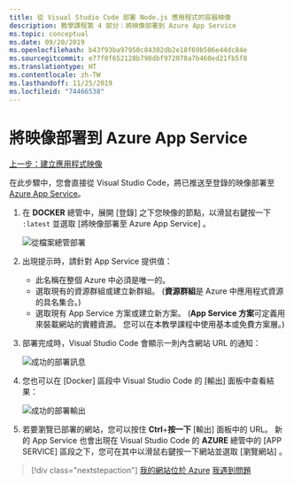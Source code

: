 ```yaml
---
title: 從 Visual Studio Code 部署 Node.js 應用程式的容器映像
description: 教學課程第 4 部分：將映像部署到 Azure App Service
ms.topic: conceptual
ms.date: 09/20/2019
ms.openlocfilehash: b43f93ba97950c84302db2e18f69b506e44dc84e
ms.sourcegitcommit: e77f8f652128b798dbf972078a7b460ed21fb5f8
ms.translationtype: HT
ms.contentlocale: zh-TW
ms.lasthandoff: 11/25/2019
ms.locfileid: "74466538"
---
```

# <a name="deploy-the-image-to-azure-app-service"></a>將映像部署到 Azure App Service

[上一步：建立應用程式映像](tutorial-vscode-docker-node-03.md)

在此步驟中，您會直接從 Visual Studio Code，將已推送至登錄的映像部署至 [Azure App Service](https://azure.microsoft.com/services/app-service/)。

1. 在 **DOCKER** 總管中，展開 [登錄]  之下您映像的節點，以滑鼠右鍵按一下 `:latest` 並選取 [將映像部署至 Azure App Service]  。

    ![從檔案總管部署](media/deploy-containers/deploy-image-command.png)

1. 出現提示時，請針對 App Service 提供值：

    - 此名稱在整個 Azure 中必須是唯一的。
    - 選取現有的資源群組或建立新群組。 (**資源群組**是 Azure 中應用程式資源的具名集合。)
    - 選取現有 App Service 方案或建立新方案。 (**App Service 方案**可定義用來裝載網站的實體資源。 您可以在本教學課程中使用基本或免費方案層。)

1. 部署完成時，Visual Studio Code 會顯示一則內含網站 URL 的通知：

    ![成功的部署訊息](media/deploy-containers/deploy-successful.png)

1. 您也可以在 [Docker]  區段中 Visual Studio Code 的 [輸出]  面板中查看結果：

    ![成功的部署輸出](media/deploy-containers/deploy-output.png)

1. 若要瀏覽已部署的網站，您可以按住 **Ctrl**+**按一下** [輸出]  面板中的 URL。 新的 App Service 也會出現在 Visual Studio Code 的 **AZURE** 總管中的 [APP SERVICE]  區段之下，您可在其中以滑鼠右鍵按一下網站並選取 [瀏覽網站]  。

> [!div class="nextstepaction"]
> [我的網站位於 Azure](tutorial-vscode-docker-node-05.md) [我遇到問題](https://www.research.net/r/PWZWZ52?tutorial=docker-extension&step=deploy-app)
